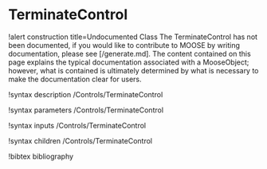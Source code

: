 <!-- MOOSE Documentation Stub: Remove this when content is added. -->

# TerminateControl

!alert construction title=Undocumented Class
The TerminateControl has not been documented, if you would like to contribute to MOOSE by
writing documentation, please see [/generate.md]. The content contained on this page explains
the typical documentation associated with a MooseObject; however, what is contained is ultimately
determined by what is necessary to make the documentation clear for users.

!syntax description /Controls/TerminateControl

!syntax parameters /Controls/TerminateControl

!syntax inputs /Controls/TerminateControl

!syntax children /Controls/TerminateControl

!bibtex bibliography
